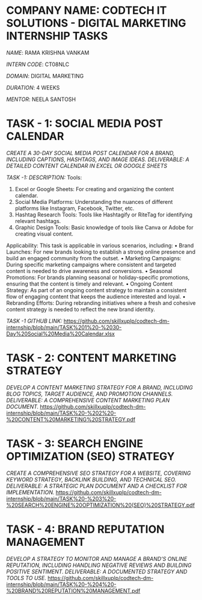 # COMPANY NAME: CODTECH IT SOLUTIONS - DIGITAL MARKETING INTERNSHIP TASKS

*NAME*: RAMA KRISHNA VANKAM

*INTERN CODE*: CT08NLC

*DOMAIN*: DIGITAL MARKETING

*DURATION*: 4 WEEKS

*MENTOR*: NEELA SANTOSH 


# TASK - 1: SOCIAL MEDIA POST CALENDAR
*CREATE A 30-DAY SOCIAL MEDIA POST CALENDAR FOR A BRAND, INCLUDING CAPTIONS, HASHTAGS, AND IMAGE IDEAS.
DELIVERABLE: A DETAILED CONTENT CALENDAR IN EXCEL OR GOOGLE SHEETS*

*TASK -1: DESCRIPTION:*
Tools:
1. Excel or Google Sheets: For creating and organizing the content calendar.
2. Social Media Platforms: Understanding the nuances of different platforms like Instagram, Facebook, Twitter, etc.
3. Hashtag Research Tools: Tools like Hashtagify or RiteTag for identifying relevant hashtags.
4. Graphic Design Tools: Basic knowledge of tools like Canva or Adobe for creating visual content.

Applicability:
This task is applicable in various scenarios, including:
•	Brand Launches: For new brands looking to establish a strong online presence and build an engaged community from the outset.
•	Marketing Campaigns: During specific marketing campaigns where consistent and targeted content is needed to drive awareness and conversions.
•	Seasonal Promotions: For brands planning seasonal or holiday-specific promotions, ensuring that the content is timely and relevant.
•	Ongoing Content Strategy: As part of an ongoing content strategy to maintain a consistent flow of engaging content that keeps the audience interested and loyal.
•	Rebranding Efforts: During rebranding initiatives where a fresh and cohesive content strategy is needed to reflect the new brand identity.

*TASK -1 GITHUB LINK:*
https://github.com/skillxuplp/codtech-dm-internship/blob/main/TASK%201%20-%2030-Day%20Social%20Media%20Calendar.xlsx



# TASK - 2: CONTENT MARKETING STRATEGY
*DEVELOP A CONTENT MARKETING STRATEGY FOR A BRAND, INCLUDING BLOG TOPICS, TARGET AUDIENCE, AND PROMOTION CHANNELS.
DELIVERABLE: A COMPREHENSIVE CONTENT MARKETING PLAN DOCUMENT.*
https://github.com/skillxuplp/codtech-dm-internship/blob/main/TASK%20-%202%20-%20CONTENT%20MARKETING%20STRATEGY.pdf



# TASK - 3: SEARCH ENGINE OPTIMIZATION (SEO) STRATEGY
*CREATE A COMPREHENSIVE SEO STRATEGY FOR A WEBSITE, COVERING KEYWORD STRATEGY, BACKLINK BUILDING, AND TECHNICAL SEO.
DELIVERABLE: A STRATEGIC PLAN DOCUMENT AND A CHECKLIST FOR IMPLEMENTATION.*
https://github.com/skillxuplp/codtech-dm-internship/blob/main/TASK%20-%203%20-%20SEARCH%20ENGINE%20OPTIMIZATION%20(SEO)%20STRATEGY.pdf



# TASK - 4: BRAND REPUTATION MANAGEMENT
*DEVELOP A STRATEGY TO MONITOR AND MANAGE A BRAND’S ONLINE REPUTATION, INCLUDING HANDLING NEGATIVE REVIEWS AND BUILDING POSITIVE SENTIMENT.
DELIVERABLE: A DOCUMENTED STRATEGY AND TOOLS TO USE.*
https://github.com/skillxuplp/codtech-dm-internship/blob/main/TASK%20-%204%20-%20BRAND%20REPUTATION%20MANAGEMENT.pdf


